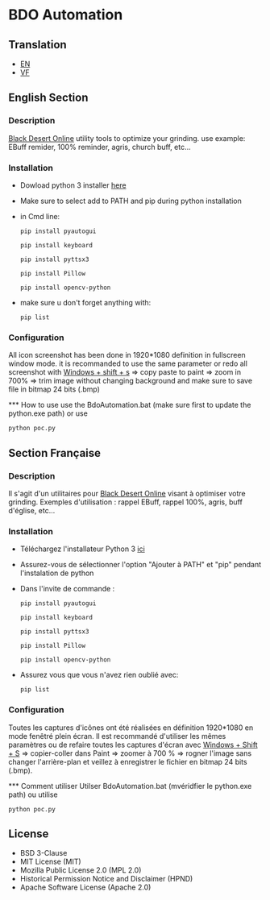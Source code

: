 # BDO Automation

## Translation

* [EN](#english-section)
* [VF](#section-française)

## English Section

### Description

[Black Desert Online](https://www.naeu.playblackdesert.com/fr-FR/Main/Index?_region=) utility tools to optimize your grinding. use example: EBuff remider, 100% reminder, agris, church buff, etc...

### Installation
* Dowload python 3 installer [here](https://www.python.org/downloads/)
* Make sure to select add to PATH and pip during python installation
* in Cmd line:
    
    ``` 
    pip install pyautogui 
    ```
    ``` 
    pip install keyboard 
    ```
    ``` 
    pip install pyttsx3 
    ```
    ``` 
    pip install Pillow  
    ```
    ```
    pip install opencv-python
    ```
* make sure u don't forget anything with:
    ```
    pip list
    ```

### Configuration
All icon screenshot has been done in 1920*1080 definition in fullscreen window mode. it is recommanded to use the same parameter or redo all screenshot with [Windows + shift + s](https://support.microsoft.com/fr-fr/windows/utiliser-l-outil-capture-d-%C3%A9cran-pour-effectuer-des-captures-d-%C3%A9cran-00246869-1843-655f-f220-97299b865f6b) => copy paste to paint => zoom in 700% => trim image without changing background and make sure to save file in bitmap 24 bits (.bmp)

*** How to use
use the BdoAutomation.bat (make sure first to update the python.exe path)
or
use 
``` 
python poc.py
```

## Section Française

### Description

Il s'agit d'un utilitaires pour [Black Desert Online](https://www.naeu.playblackdesert.com/fr-FR/Main/Index?_region=) visant à optimiser votre grinding. Exemples d'utilisation : rappel EBuff, rappel 100%, agris, buff d'église, etc...

### Installation
* Téléchargez l'installateur Python 3 [ici](https://www.python.org/downloads/)
* Assurez-vous de sélectionner l'option "Ajouter à PATH" et "pip" pendant l'instalation de python
* Dans l'invite de commande :
    
    ``` 
    pip install pyautogui 
    ```
    ``` 
    pip install keyboard 
    ```
    ``` 
    pip install pyttsx3 
    ```
    ``` 
    pip install Pillow  
    ```
    ``` 
    pip install opencv-python
    ```
* Assurez vous que vous n'avez rien oublié avec:
    ``` 
    pip list 
    ```

### Configuration
Toutes les captures d'icônes ont été réalisées en définition 1920*1080 en mode fenêtré plein écran. Il est recommandé d'utiliser les mêmes paramètres ou de refaire toutes les captures d'écran avec [Windows + Shift + S](https://support.microsoft.com/fr-fr/windows/utiliser-l-outil-capture-d-%C3%A9cran-pour-effectuer-des-captures-d-%C3%A9cran-00246869-1843-655f-f220-97299b865f6b) => copier-coller dans Paint => zoomer à 700 % => rogner l'image sans changer l'arrière-plan et veillez à enregistrer le fichier en bitmap 24 bits (.bmp).

*** Comment utiliser
Utilser BdoAutomation.bat (mvéridfier le python.exe path)
ou utilise
``` 
python poc.py
```

## License
* BSD 3-Clause
* MIT License (MIT)
* Mozilla Public License 2.0 (MPL 2.0)
* Historical Permission Notice and Disclaimer (HPND)
* Apache Software License (Apache 2.0)
